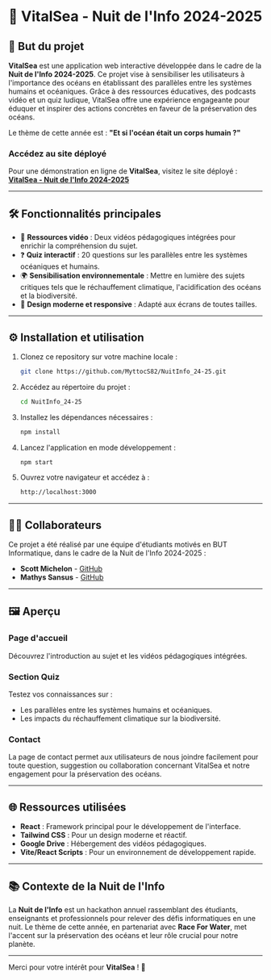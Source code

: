# 🌊 VitalSea - Nuit de l'Info 2024-2025

## 🧭 **But du projet**
**VitalSea** est une application web interactive développée dans le cadre de la **Nuit de l'Info 2024-2025**. Ce projet vise à sensibiliser les utilisateurs à l'importance des océans en établissant des parallèles entre les systèmes humains et océaniques. Grâce à des ressources éducatives, des podcasts vidéo et un quiz ludique, VitalSea offre une expérience engageante pour éduquer et inspirer des actions concrètes en faveur de la préservation des océans.

Le thème de cette année est : **"Et si l'océan était un corps humain ?"**

### **Accédez au site déployé**  
Pour une démonstration en ligne de **VitalSea**, visitez le site déployé : [**VitalSea - Nuit de l'Info 2024-2025**](https://nuit-info-24-25-ogtp.vercel.app/)

---

## 🛠️ **Fonctionnalités principales**
- 🎥 **Ressources vidéo** : Deux vidéos pédagogiques intégrées pour enrichir la compréhension du sujet.
- ❓ **Quiz interactif** : 20 questions sur les parallèles entre les systèmes océaniques et humains.
- 🌍 **Sensibilisation environnementale** : Mettre en lumière des sujets critiques tels que le réchauffement climatique, l'acidification des océans et la biodiversité.
- 📱 **Design moderne et responsive** : Adapté aux écrans de toutes tailles.

---

## ⚙️ **Installation et utilisation**
1. Clonez ce repository sur votre machine locale :
   ```bash
   git clone https://github.com/MyttocS82/NuitInfo_24-25.git
   ```
2. Accédez au répertoire du projet :
   ```bash
   cd NuitInfo_24-25
   ```
3. Installez les dépendances nécessaires :
   ```bash
   npm install
   ```
4. Lancez l'application en mode développement :
   ```bash
   npm start
   ```
5. Ouvrez votre navigateur et accédez à :
   ```bash
   http://localhost:3000
   ```

---

## 🧑‍💻 **Collaborateurs**
Ce projet a été réalisé par une équipe d'étudiants motivés en BUT Informatique, dans le cadre de la Nuit de l'Info 2024-2025 :

- **Scott Michelon** - [GitHub](https://github.com/MyttocS82)
- **Mathys Sansus** - [GitHub](https://github.com/mathys-sansus)

---

## 🖼️ **Aperçu**
### **Page d'accueil**
Découvrez l'introduction au sujet et les vidéos pédagogiques intégrées.

### **Section Quiz**
Testez vos connaissances sur :
- Les parallèles entre les systèmes humains et océaniques.
- Les impacts du réchauffement climatique sur la biodiversité.

### **Contact**
La page de contact permet aux utilisateurs de nous joindre facilement pour toute question, suggestion ou collaboration concernant VitalSea et notre engagement pour la préservation des océans.

---

## 🌐 **Ressources utilisées**
- **React** : Framework principal pour le développement de l'interface.
- **Tailwind CSS** : Pour un design moderne et réactif.
- **Google Drive** : Hébergement des vidéos pédagogiques.
- **Vite/React Scripts** : Pour un environnement de développement rapide.

---

## 📚 **Contexte de la Nuit de l'Info**
La **Nuit de l'Info** est un hackathon annuel rassemblant des étudiants, enseignants et professionnels pour relever des défis informatiques en une nuit. Le thème de cette année, en partenariat avec **Race For Water**, met l'accent sur la préservation des océans et leur rôle crucial pour notre planète.

---

Merci pour votre intérêt pour **VitalSea** ! 🌊

